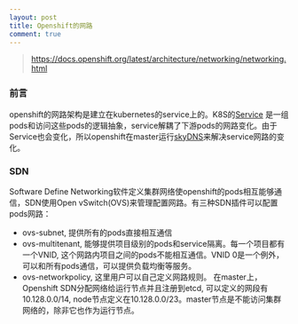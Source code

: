 ```yaml
---
layout: post
title: Openshift的网路
comment: true
---
```


> https://docs.openshift.org/latest/architecture/networking/networking.html

### 前言
openshift的网路架构是建立在kubernetes的service上的。K8S的[Service](https://kubernetes.io/docs/concepts/services-networking/service/)
是一组pods和访问这些pods的逻辑抽象，service解耦了下游pods的网路变化。由于Service也会变化，所以openshift在master运行[skyDNS](https://github.com/skynetservices/skydns)来解决service网路的变化。

### SDN
Software Define Networking软件定义集群网络使openshift的pods相互能够通信，SDN使用Open vSwitch(OVS)来管理配置网路。有三种SDN插件可以配置pods网路：
- ovs-subnet, 提供所有的pods直接相互通信
- ovs-multitenant, 能够提供项目级别的pods和service隔离。每一个项目都有一个VNID, 这个网路内项目之间的pods不能相互通信。VNID 0是一个例外，可以和所有pods通信，可以提供负载均衡等服务。
- ovs-networkpolicy, 这里用户可以自己定义网路规则。
在master上，Openshift SDN分配网络给运行节点并且注册到etcd, 可以定义的网段有10.128.0.0/14, node节点定义在10.128.0.0/23。master节点是不能访问集群网络的，除非它也作为运行节点。

